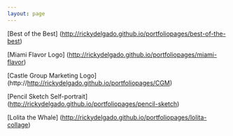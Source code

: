 ```yaml
---
layout: page
---
```


[Best of the Best] (http://rickydelgado.github.io/portfoliopages/best-of-the-best)


[Miami Flavor Logo] (http://rickydelgado.github.io/portfoliopages/miami-flavor)

[Castle Group Marketing Logo] (http://http://rickydelgado.github.io/portfoliopages/CGM)


[Pencil Sketch Self-portrait] (http://rickydelgado.github.io/portfoliopages/pencil-sketch)

[Lolita the Whale] (http://rickydelgado.github.io/portfoliopages/lolita-collage)
